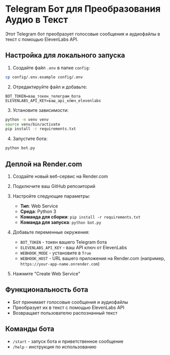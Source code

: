 # Telegram Бот для Преобразования Аудио в Текст

Этот Telegram бот преобразует голосовые сообщения и аудиофайлы в текст с помощью ElevenLabs API.

## Настройка для локального запуска

1. Создайте файл `.env` в папке `config`:
```bash
cp config/.env.example config/.env
```

2. Отредактируйте файл и добавьте:
```
BOT_TOKEN=ваш_токен_телеграм_бота
ELEVENLABS_API_KEY=ваш_api_ключ_elevenlabs
```

3. Установите зависимости:
```bash
python -m venv venv
source venv/bin/activate
pip install -r requirements.txt
```

4. Запустите бота:
```bash
python bot.py
```

## Деплой на Render.com

1. Создайте новый веб-сервис на Render.com
2. Подключите ваш GitHub репозиторий
3. Настройте следующие параметры:
   - **Тип**: Web Service
   - **Среда**: Python 3
   - **Команда для сборки**: `pip install -r requirements.txt`
   - **Команда для запуска**: `python bot.py`

4. Добавьте переменные окружения:
   - `BOT_TOKEN` - токен вашего Telegram бота
   - `ELEVENLABS_API_KEY` - ваш API ключ от ElevenLabs
   - `WEBHOOK_MODE` - установите в `True`
   - `WEBHOOK_HOST` - URL вашего приложения на Render.com (например, `https://your-app-name.onrender.com`)

5. Нажмите "Create Web Service"

## Функциональность бота

- Бот принимает голосовые сообщения и аудиофайлы
- Преобразует их в текст с помощью ElevenLabs API
- Возвращает пользователю распознанный текст

## Команды бота

- `/start` - запуск бота и приветственное сообщение
- `/help` - инструкция по использованию
